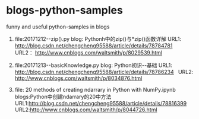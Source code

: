 # blogs-python-samples
funny and useful python-samples in blogs

1. file:20171212--zip().py
   blog: Pythonh中的zip()与*zip()函数详解
   URL1: http://blog.csdn.net/chengcheng95588/article/details/78784781
   URL2： http://www.cnblogs.com/waltsmith/p/8029539.html
  
2. file:20171213--basicKnowledge.py
   blog: Python初识--基础
   URL1: http://blog.csdn.net/chengcheng95588/article/details/78786234
   URL2: http://www.cnblogs.com/waltsmith/p/8034876.html

3. file: 20 methods of creating ndarrary in Python with NumPy.ipynb
   blogs:Python中创建ndarrary的20中方法
   URL1:http://blog.csdn.net/chengcheng95588/article/details/78816399
   URL2:http://www.cnblogs.com/waltsmith/p/8044726.html

